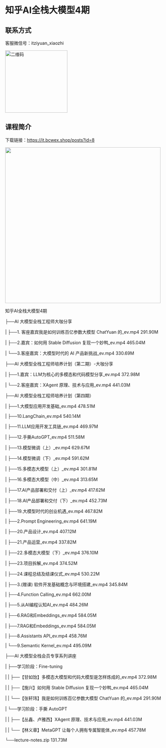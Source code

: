 # 知乎AI全栈大模型4期

## 联系方式

客服微信号：itziyuan_xiaozhi

<img src="https://ziyuanyun.oss-cn-guangzhou.aliyuncs.com/common/20240614073449/666b82192834a.jpg" width="200" height="200" alt="二维码">

## 课程简介

下载链接：https://it.bcwex.shop/posts?id=8

<img src="https://ziyuanyun.oss-cn-guangzhou.aliyuncs.com/yun/20240515151519/664461074cd5e.jpg" width="500" alt="">

  知乎AI全栈大模型4期



 ├──AI 大模型全栈工程师大咖分享

 | ├──1. 客座嘉宾我是如何训练百亿参数大模型 ChatYuan 的_ev.mp4 291.90M

 | ├──2.嘉宾：如何用 Stable Diffusion 复现一个妙鸭_ev.mp4 465.04M

 | └──3.客座嘉宾：大模型时代的 AI 产品新挑战_ev.mp4 330.69M

 ├──AI 大模型全栈工程师培养计划（第二期）-大咖分享

 | ├──1.嘉宾：LLM为核心的多模态和代码模型分享_ev.mp4 372.98M

 | └──2.客座嘉宾：XAgent 原理、技术与应用_ev.mp4 441.03M

 ├──AI 大模型全栈工程师培养计划（第四期）

 | ├──1.大模型应用开发基础_ev.mp4 478.51M

 | ├──10.LangChain_ev.mp4 540.14M

 | ├──11.LLM应用开发工具链_ev.mp4 469.97M

 | ├──12.手撕AutoGPT_ev.mp4 511.58M

 | ├──13.模型微调（上）_ev.mp4 629.67M

 | ├──14.模型微调（下）_ev.mp4 591.62M

 | ├──15.多模态大模型（上）_ev.mp4 301.81M

 | ├──16.多模态大模型（中）_ev.mp4 313.65M

 | ├──17.AI产品部署和交付（上）_ev.mp4 417.62M

 | ├──18.AI产品部署和交付（下）_ev.mp4 452.73M

 | ├──19.大模型时代的创业机遇_ev.mp4 467.82M

 | ├──2.Prompt Engineering_ev.mp4 641.19M

 | ├──20.产品设计_ev.mp4 407.12M

 | ├──21.产品运营_ev.mp4 337.82M

 | ├──22.多模态大模型（下）_ev.mp4 376.10M

 | ├──23.项目拆解_ev.mp4 374.52M

 | ├──24.课程总结及结课仪式_ev.mp4 530.22M

 | ├──3.(赠课) 软件开发基础概念与环境搭建_ev.mp4 345.84M

 | ├──4.Function Calling_ev.mp4 662.00M

 | ├──5.从AI编程认知AI_ev.mp4 484.26M

 | ├──6.RAG和Embeddings_ev.mp4 584.05M

 | ├──7.RAG和Embeddings_ev.mp4 584.05M

 | ├──8.Assistants API_ev.mp4 458.76M

 | └──9.Semantic Kernel_ev.mp4 495.09M

 ├──AI 大模型全栈会员专享系列讲座

 | ├──学习阶段：Fine-tuning

 | | ├──【甘如饴】多模态大模型和代码大模型是怎样炼成的_ev.mp4 372.98M

 | | ├──【施兴】如何用 Stable Diffusion 复现一个妙鸭_ev.mp4 465.04M

 | | └──【张轩玮】我是如何训练百亿参数大模型 ChatYuan 的_ev.mp4 291.90M

 | └──学习阶段：手撕 AutoGPT

 | | ├──【丛鑫、卢雅西】XAgent 原理、技术与应用_ev.mp4 441.03M

 | | └──【林义章】MetaGPT 让每个人拥有专属智能体_ev.mp4 457.78M

 └──lecture-notes.zip 131.73M

  
